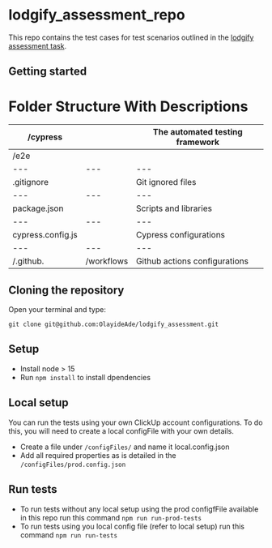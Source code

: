# lodgify_assessment_repo

This repo contains the test cases for test scenarios outlined in the [lodgify assessment task](https://lodgify.notion.site/Lodgify-Junior-Automation-QA-Challenge-28b56dfc7d59474fa85dae2ebebbd191). 
## Getting started
# Folder Structure With Descriptions
/cypress |  | The automated testing framework
--- | --- | --- | 
| /e2e |
--- | --- | --- | 
.gitignore | | Git ignored files
--- | --- | --- | 
 package.json | | Scripts and libraries
--- | --- | --- | 
 cypress.config.js | | Cypress configurations
--- | --- | --- | 
/.github. | /workflows | Github actions configurations

## Cloning the repository

Open your terminal and type:

```
git clone git@github.com:OlayideAde/lodgify_assessment.git
```

## Setup

- Install node > 15
- Run `npm install` to install dpendencies

## Local setup
You can run the tests using your own ClickUp account configurations. To do this, you will need to create a local configFile with your own details. 
- Create a file under `/configFiles/` and name it local.config.json 
- Add all required properties as is detailed in the `/configFiles/prod.config.json`

## Run tests
- To run tests without any local setup using the prod configfFile available in this repo run this command `npm run run-prod-tests`
- To run tests using you local config file (refer to local setup) run this command `npm run run-tests`
